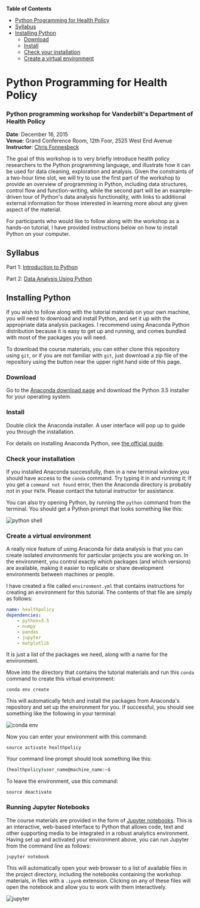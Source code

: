 **Table of Contents**

- [Python Programming for Health Policy](#python-programming-for-health-policy)
- [Syllabus](#syllabus)
- [Installing Python](#installing-python)
	- [Download](#download)
	- [Install](#install)
	- [Check your installation](#check-your-installation)
	- [Create a virtual environment](#create-a-virtual-environment)

# Python Programming for Health Policy
### Python programming workshop for Vanderbilt's Department of Health Policy

**Date**: December 16, 2015  
**Venue**: Grand Conference Room, 12th Foor, 2525 West End Avenue  
**Instructor**: [Chris Fonnesbeck](chris.fonnesbeck@vanderbilt.edu)

The goal of this workshop is to very briefly introduce health policy researchers to the Python programming language, and illustrate how it can be used for data cleaning, exploration and analysis. Given the constraints of a two-hour time slot, we will try to use the first part of the workshop to provide an overview of programming in Python, including data structures, control flow and function-writing, while the second part will be an example-driven tour of Python's data analysis functionality, with links to additional external information for those interested in learning more about any given aspect of the material.

For participants who would like to follow along with the workshop as a hands-on tutorial, I have provided instructions below on how to install Python on your computer. 

## Syllabus

Part 1: [Introduction to Python](https://github.com/fonnesbeck/HealthPolicyPython/blob/master/Introduction%20to%20Python.ipynb)

Part 2: [Data Analysis Using Python](https://github.com/fonnesbeck/HealthPolicyPython/blob/master/Data%20Analysis%20Using%20Pandas.ipynb)

## Installing Python

If you wish to follow along with the tutorial materials on your own machine, you will need to download and install Python, and set it up with the appropriate data analysis packages. I recommend using Anaconda Python distribution because it is easy to get up and running, and comes bundled with most of the packages you will need.

To download the course materials, you can either clone this repository using `git`, or if you are not familiar with `git`, just download a zip file of the repository using the button near the upper right hand side of this page.

### Download

Go to the [Anaconda download page](https://www.continuum.io/downloads) and download the Python 3.5 installer for your operating system.

### Install

Double click the Anaconda installer. A user interface will pop up to guide you through the installation.

For details on installing Anaconda Python, see [the official guide](http://docs.continuum.io/anaconda/install.html).

### Check your installation

If you installed Anaconda successfully, then in a new terminal window you should have access to the `conda` command. Try typing it in and running it; If you get a `command not found` error, then the Anaconda directory is probably not in your `PATH`. Please contact the tutorial instructor for assistance.

You can also try opening Python, by running the `python` command from the terminal. You should get a Python prompt that looks something like this:

![python shell](http://dsh.re/17476)

### Create a virtual environment

A really nice feature of using Anaconda for data analysis is that you can create isolated *environments* for particular projects you are working on. In the environment, you control exactly which packages (and which versions) are available, making it easier to replicate or share development environments between machines or people.

I have created a file called `environment.yml` that contains instructions for creating an environment for this tutorial. The contents of that file are simply as follows:

```yml
name: healthpolicy
dependencies:
    - python=3.5
    - numpy
    - pandas
    - jupyter
    - matplotlib
```

It is just a list of the packages we need, along with a name for the environment.

Move into the directory that contains the tutorial materials and run this `conda` command to create this virtual environment:

`conda env create`

This will automatically fetch and install the packages from Anaconda's repository and set up the environment for you. If successful, you should see something like the following in your terminal:

![conda env](http://dsh.re/1311a)

Now you can enter your environment with this command:

`source activate healthpolicy`

Your command line prompt should look something like this:

```bash
(healthpolicy)user_name@machine_name:~$
```

To leave the environment, use this command:

`source deactivate`

### Running Jupyter Notebooks

The course materials are provided in the form of [Jupyter notebooks](http://jupyter.org). This is an interactive, web-based interface to Python that allows code, text and other supporting media to be integrated in a robust analytics environment. Having set up and activated your environment above, you can run Jupyter from the command line as follows:

`jupyter notebook`

This will automatically open your web browser to a list of available files in the project directory, including the notebooks containing the workshop materials, in files with a `.ipynb` extension. Clicking on any of these files will open the notebook and allow you to work with them interactively.

![jupyter](http://dsh.re/adace)